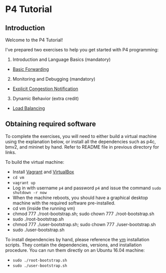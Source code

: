 # P4 Tutorial

## Introduction

Welcome to the P4 Tutorial!

I've prepared two exercises to help you get started with P4
programming:

1. Introduction and Language Basics (mandatory)
* [Basic Forwarding](./basic)


2. Monitoring and Debugging (mandatory)
* [Explicit Congestion Notification](./ecn)


3. Dynamic Behavior (extra credit)
* [Load Balancing](./load_balance)

## Obtaining required software

To complete the exercises, you will need to either build a
virtual machine using the explanation below, or install all the  dependencies such as p4c, bmv2, and mininet by hand. Refer to README file in previous directory for links.

To build the virtual machine:
- Install [Vagrant](https://vagrantup.com) and [VirtualBox](https://virtualbox.org)
- `cd vm`
- `vagrant up`
- Log in with username `p4` and password `p4` and issue the command `sudo shutdown -r now`
- When the machine reboots, you should have a graphical desktop machine with the required
software pre-installed.
- cd vm (inside the running vm)
- chmod 777 ./root-bootstrap.sh; sudo chown 777 ./root-bootstrap.sh
- sudo ./root-bootstrap.sh
- chmod 777 ./user-bootstrap.sh; sudo chown 777 ./user-bootstrap.sh
- sudo ./user-bootstrap.sh

To install dependencies by hand, please reference the [vm](../vm) installation scripts.
They contain the dependencies, versions, and installation procedure.
You can run them directly on an Ubuntu 16.04 machine:
- `sudo ./root-bootstrap.sh`
- `sudo ./user-bootstrap.sh`

